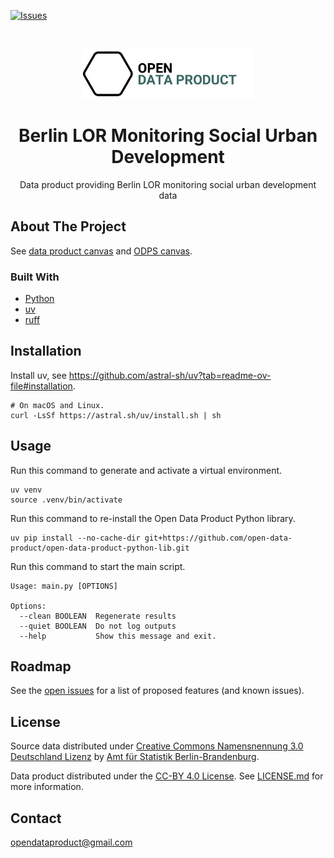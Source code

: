 [![Issues](https://img.shields.io/github/issues/open-data-product/open-data-product-berlin-lor-monitoring-social-urban-development-source-aligned)](https://github.com/open-data-product/open-data-product-berlin-lor-monitoring-social-urban-development-source-aligned/issues)

<br />
<p align="center">
  <a href="https://github.com/open-data-product/open-data-product-berlin-lor-monitoring-social-urban-development-source-aligned">
    <img src="logo-with-text.png" alt="Logo" style="height: 80px; ">
  </a>

  <h1 align="center">Berlin LOR Monitoring Social Urban Development</h1>

  <p align="center">
    Data product providing Berlin LOR monitoring social urban development data
  </p>
</p>

## About The Project

See [data product canvas](docs/data-product-canvas.md) and [ODPS canvas](./docs/odps-canvas.md).

### Built With

* [Python](https://www.python.org/)
* [uv](https://docs.astral.sh/uv/)
* [ruff](https://docs.astral.sh/ruff/)

## Installation

Install uv, see https://github.com/astral-sh/uv?tab=readme-ov-file#installation.

```shell
# On macOS and Linux.
curl -LsSf https://astral.sh/uv/install.sh | sh
```

## Usage

Run this command to generate and activate a virtual environment.

```shell
uv venv
source .venv/bin/activate
```

Run this command to re-install the Open Data Product Python library.

```shell
uv pip install --no-cache-dir git+https://github.com/open-data-product/open-data-product-python-lib.git
```

Run this command to start the main script.

```shell
Usage: main.py [OPTIONS]

Options:
  --clean BOOLEAN  Regenerate results
  --quiet BOOLEAN  Do not log outputs
  --help           Show this message and exit.
```

## Roadmap

See
the [open issues](https://github.com/open-data-product/open-data-product-berlin-lor-monitoring-social-urban-development-source-aligned/issues)
for a list of proposed features (and
known issues).

## License

Source data distributed
under [Creative Commons Namensnennung 3.0 Deutschland Lizenz](https://creativecommons.org/licenses/by/3.0/de/)
by [Amt für Statistik Berlin-Brandenburg](https://www.statistik-berlin-brandenburg.de/).

Data product distributed under the [CC-BY 4.0 License](https://creativecommons.org/licenses/by/4.0/).
See [LICENSE.md](./LICENSE.md) for more information.

## Contact

opendataproduct@gmail.com

